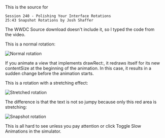 
This is the source for

	Session 240 - Polishing Your Interface Rotations
	25:43 Snapshot Rotations by Josh Shaffer

The WWDC Source download doesn't include it, so I typed the code from the video.

This is a normal rotation:

![Normal rotation](https://raw.github.com/j4n0/table-stretchedRotation/master/pages/normal-rotation.gif)

If you animate a view that implements drawRect:, it redraws itself for its new contentSize at the beginning of the animation. 
In this case, it results in a sudden change before the animation starts.

This is a rotation with a stretching effect:

![Stretched rotation](https://raw.github.com/j4n0/table-stretchedRotation/master/pages/stretched-rotation.gif)

The difference is that the text is not so jumpy because only this red area is stretching:

![Snapshot rotation](https://raw.github.com/j4n0/table-stretchedRotation/master/pages/snapshot-rotation.png)

This is all hard to see unless you pay attention or click Toggle Slow Animations in the simulator.
